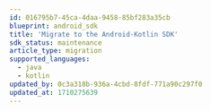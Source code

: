 ```yaml
---
id: 016795b7-45ca-4daa-9458-85bf283a35cb
blueprint: android_sdk
title: 'Migrate to the Android-Kotlin SDK'
sdk_status: maintenance
article_type: migration
supported_languages:
  - java
  - kotlin
updated_by: 0c3a318b-936a-4cbd-8fdf-771a90c297f0
updated_at: 1710275639
---
```

